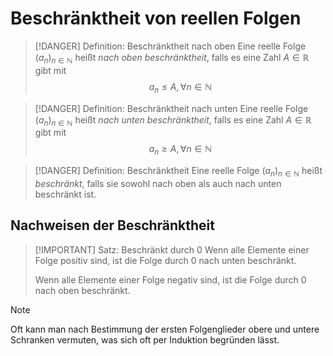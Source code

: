 # Beschränktheit von reellen Folgen
> [!DANGER] Definition: Beschränktheit nach oben
> Eine reelle Folge $(a_n)_{n\in\mathbb{N}}$ heißt *nach oben beschränktheit*, falls es eine Zahl $A \in \mathbb{R}$ gibt mit
> $$a_n \le A, \forall n \in \mathbb{N}$$

> [!DANGER] Definition: Beschränktheit nach unten
> Eine reelle Folge $(a_n)_{n\in\mathbb{N}}$ heißt *nach unten beschränktheit*, falls es eine Zahl $A \in \mathbb{R}$ gibt mit
> $$a_n \ge A, \forall n \in \mathbb{N}$$

> [!DANGER] Definition: Beschränktheit
> Eine reelle Folge $(a_n)_{n\in\mathbb{N}}$ heißt *beschränkt*, falls sie sowohl nach oben als auch nach unten beschränkt ist.

## Nachweisen der Beschränktheit

> [!IMPORTANT] Satz: Beschränkt durch $0$
> Wenn alle Elemente einer Folge positiv sind, ist die Folge durch $0$ nach unten beschränkt.
> 
> Wenn alle Elemente einer Folge negativ sind, ist die Folge durch $0$ nach oben beschränkt.

> [!NOTE]
> Oft kann man nach Bestimmung der ersten Folgenglieder obere und untere Schranken vermuten, was sich oft per Induktion begründen lässt.